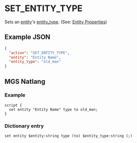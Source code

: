 # SET_ENTITY_TYPE

Sets an [entity](../entities)'s [entity_type](../entities/entity_types#character-entity). (See: [Entity Properties](../entities/entity_properties))

## Example JSON

```json
{
  "action": "SET_ENTITY_TYPE",
  "entity": "Entity Name",
  "entity_type": "old_man"
}
```

## MGS Natlang

### Example

```mgs
script {
  set entity "Entity Name" type to old_man;
}
```

### Dictionary entry

```
set entity $entity:string type (to) $entity_type:string (;)
```
